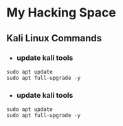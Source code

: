 # My Hacking Space

## Kali Linux Commands

- ### update kali tools
```
sudo apt update
sudo apt full-upgrade -y
```
- ### update kali tools
```
sudo apt update
sudo apt full-upgrade -y
```
